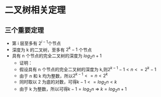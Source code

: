 # 二叉树相关定理

## 三个重要定理

- 第 i 层至多有 $2^{i-1}$个节点
- 深度为 k 的二叉树，至多有 $2^k-1$ 个节点
- 具有 n 个节点的完全二叉树的深度为 $log_2n+1$
  - 证明：
  - 假设具有 n 个节点的完全二叉树的深度为 k,则$2^{k-1}-1 < n <= 2^k-1$
  - 由于 n 和 k 均为整数，所以$2^{k-1}<= n < 2^k$
  - 同时取以 2 为底的对数，可得$k-1<=log_2n<k$
  - 由于 k 为整数，所以可得$k-1 = log_2n$ => $k = log_2n+1$
